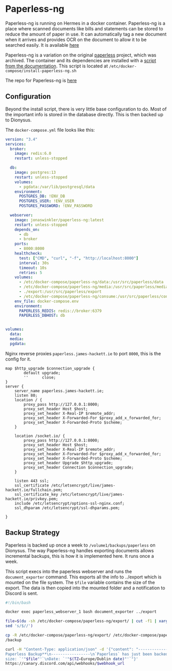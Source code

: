 # Paperless-ng

Paperless-ng is running on Hermes in a docker container. Paperless-ng is
a place where scanned documents like bills and statements can be stored to reduce the amount of paper in use. It can
automatically tag a new document when it arrives and provides OCR on the document to allow it to be searched easily.
It is available [here](https://paperless.james-hackett.ie)

Paperless-ng is a variation on the original [paperless](https://github.com/the-paperless-project/paperless) project,
which was archived. The container and its dependencies are installed with a
[script from the documentation](https://paperless-ng.readthedocs.io/en/latest/setup.html#setup-docker-script). This
script is located at `/etc/docker-compose/install-paperless-ng.sh`

The repo for Paperless-ng is [here](https://github.com/jonaswinkler/paperless-ng)

## Configuration

Beyond the install script, there is very little base configuration to do. Most of the important info is stored in the
database directly. This is then backed up to Dionysus.

The `docker-compose.yml` file looks like this:

```yml
version: "3.4"
services:
  broker:
    image: redis:6.0
    restart: unless-stopped

  db:
    image: postgres:13
    restart: unless-stopped
    volumes:
      - pgdata:/var/lib/postgresql/data
    environment:
      POSTGRES_DB: !ENV_DB
      POSTGRES_USER: !ENV_USER
      POSTGRES_PASSWORD: !ENV_PASSWORD

  webserver:
    image: jonaswinkler/paperless-ng:latest
    restart: unless-stopped
    depends_on:
      - db
      - broker
    ports:
      - 8000:8000
    healthcheck:
      test: ["CMD", "curl", "-f", "http://localhost:8000"]
      interval: 30s
      timeout: 10s
      retries: 5
    volumes:
      - /etc/docker-compose/paperless-ng/data:/usr/src/paperless/data
      - /etc/docker-compose/paperless-ng/media:/usr/src/paperless/media
      - ./export:/usr/src/paperless/export
      - /etc/docker-compose/paperless-ng/consume:/usr/src/paperless/consume
    env_file: docker-compose.env
    environment:
      PAPERLESS_REDIS: redis://broker:6379
      PAPERLESS_DBHOST: db


volumes:
  data:
  media:
  pgdata:
```

Nginx reverse proxies `paperless.james-hackett.ie` to port `8000`, this is the config for it.

```nginx
map $http_upgrade $connection_upgrade {
        default upgrade;
        ''      close;
}
server {
    server_name paperless.james-hackett.ie;
    listen 80;
    location / {
        proxy_pass http://127.0.0.1:8000;
        proxy_set_header Host $host;
        proxy_set_header X-Real-IP $remote_addr;
        proxy_set_header X-Forwarded-For $proxy_add_x_forwarded_for;
        proxy_set_header X-Forwarded-Proto $scheme;
    }

    location /socket.io/ {
        proxy_pass http://127.0.0.1:8000;
        proxy_set_header Host $host;
        proxy_set_header X-Real-IP $remote_addr;
        proxy_set_header X-Forwarded-For $proxy_add_x_forwarded_for;
        proxy_set_header X-Forwarded-Proto $scheme;
        proxy_set_header Upgrade $http_upgrade;
        proxy_set_header Connection $connection_upgrade;
    }

    listen 443 ssl;
    ssl_certificate /etc/letsencrypt/live/james-hackett.ie/fullchain.pem;
    ssl_certificate_key /etc/letsencrypt/live/james-hackett.ie/privkey.pem;
    include /etc/letsencrypt/options-ssl-nginx.conf;
    ssl_dhparam /etc/letsencrypt/ssl-dhparams.pem;

}
```

## Backup Strategy

Paperless is backed up once a week to `/volume1/backups/paperless` on Dionysus. The way Paperless-ng handles
exporting documents allows incremental backups, this is how it is implemented here. It runs once a week.

This script execs into the paperless webserver and runs the `document_exporter` command. This exports all the info
to ../export which is mounted on the file system. The `$file` variable contains the size of the export. The data is then
copied into the mounted folder and a notification to Discord is sent.

```bash
#!/bin/bash

docker exec paperless_webserver_1 bash document_exporter ../export

file=$(du -sh /etc/docker-compose/paperless-ng/export/ | cut -f1 | xargs |
sed 's/$//')

cp -R /etc/docker-compose/paperless-ng/export/ /etc/docker-compose/paperless-ng
/backup

curl -H "Content-Type: application/json" -d '{"content": "-----------------\n**
Paperless Backup**\n-----------------\n`Paperless` has just been backed up!\nFile
size: `'"$file"'`\nDate: `'"$(TZ=Europe/Dublin date)"'`"}'
https://canary.discord.com/api/webhooks/$webhook_url
```
